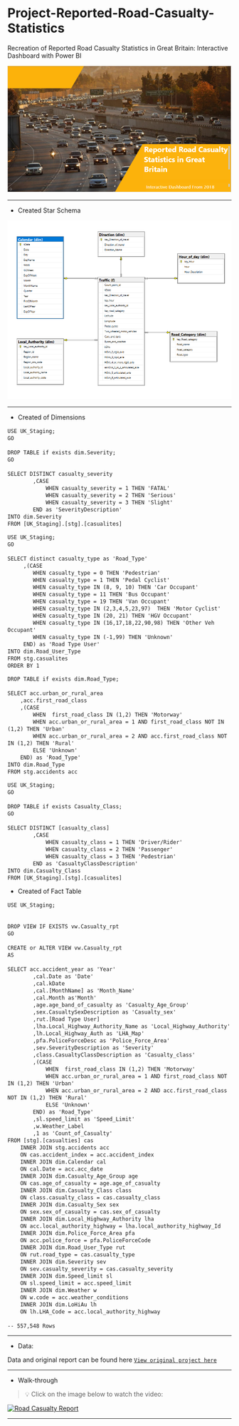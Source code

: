 # Project-Reported-Road-Casualty-Statistics
Recreation of Reported Road Casualty Statistics in Great Britain: Interactive Dashboard with Power BI

<img src="Working Files/Images/RoadCR.png?raw=true"/>

---
* Created Star Schema


<img src="Working Files/Images/Star_Schema.png?raw=true"/>

---

* Created of Dimensions

```
USE UK_Staging;
GO

DROP TABLE if exists dim.Severity;
GO

SELECT DISTINCT casualty_severity
		,CASE
			WHEN casualty_severity = 1 THEN 'FATAL'
			WHEN casualty_severity = 2 THEN 'Serious'
			WHEN casualty_severity = 3 THEN 'Slight'
		END as 'SeverityDescription'
INTO dim.Severity
FROM [UK_Staging].[stg].[casualites]
```
```
USE UK_Staging;
GO

SELECT distinct casualty_type as 'Road_Type'
     ,(CASE
        WHEN casualty_type = 0 THEN 'Pedestrian'
        WHEN casualty_type = 1 THEN 'Pedal Cyclist'
        WHEN casualty_type IN (8, 9, 10) THEN 'Car Occupant'
        WHEN casualty_type = 11 THEN 'Bus Occupant'
        WHEN casualty_type = 19 THEN 'Van Occupant'
        WHEN casualty_type IN (2,3,4,5,23,97)  THEN 'Motor Cyclist'
        WHEN casualty_type IN (20, 21) THEN 'HGV Occupant'
        WHEN casualty_type IN (16,17,18,22,90,98) THEN 'Other Veh Occupant'
        WHEN casualty_type IN (-1,99) THEN 'Unknown'
     END) as 'Road Type User'
INTO dim.Road_User_Type
FROM stg.casualites
ORDER BY 1
```

```
DROP TABLE if exists dim.Road_Type; 

SELECT acc.urban_or_rural_area     
	,acc.first_road_class     
	,(CASE        
		WHEN  first_road_class IN (1,2) THEN 'Motorway'        
		WHEN acc.urban_or_rural_area = 1 AND first_road_class NOT IN (1,2) THEN 'Urban'        
		WHEN acc.urban_or_rural_area = 2 AND acc.first_road_class NOT IN (1,2) THEN 'Rural'        
		ELSE 'Unknown'    
	END) as 'Road_Type'
INTO dim.Road_Type
FROM stg.accidents acc
```

```
USE UK_Staging;
GO

DROP TABLE if exists Casualty_Class;
GO

SELECT DISTINCT [casualty_class]
		,CASE
			WHEN casualty_class = 1 THEN 'Driver/Rider'
			WHEN casualty_class = 2 THEN 'Passenger'
			WHEN casualty_class = 3 THEN 'Pedestrian'
		END as 'CasualtyClassDescription'
INTO dim.Casualty_Class
FROM [UK_Staging].[stg].[casualites]
```

* Created of Fact Table

```
USE UK_Staging;


DROP VIEW IF EXISTS vw.Casualty_rpt
GO

CREATE or ALTER VIEW vw.Casualty_rpt
AS

SELECT acc.accident_year as 'Year'
		,cal.Date as 'Date'
		,cal.kDate
		,cal.[MonthName] as 'Month_Name'
		,cal.Month as'Month'
		,age.age_band_of_casualty as 'Casualty_Age_Group'
		,sex.CasualtySexDescription as 'Casualty_sex'
		,rut.[Road Type User]
		,lha.Local_Highway_Authority_Name as 'Local_Highway_Authority'
		,lh.Local_Highway_Auth as 'LHA_Map'
		,pfa.PoliceForceDesc as 'Police_Force_Area'
		,sev.SeverityDescription as 'Severity'
		,class.CasualtyClassDescription as 'Casualty_class'        
		,(CASE        
			WHEN  first_road_class IN (1,2) THEN 'Motorway'        
			WHEN acc.urban_or_rural_area = 1 AND first_road_class NOT IN (1,2) THEN 'Urban'        
			WHEN acc.urban_or_rural_area = 2 AND acc.first_road_class NOT IN (1,2) THEN 'Rural'        
			ELSE 'Unknown'    
		END) as 'Road_Type'
		,sl.speed_limit as 'Speed_Limit'
		,w.Weather_Label
		,1 as 'Count_of_Casualty'
FROM [stg].[casualties] cas
	INNER JOIN stg.accidents acc
	ON cas.accident_index = acc.accident_index
	INNER JOIN dim.Calendar cal
	ON cal.Date = acc.acc_date
	INNER JOIN dim.Casualty_Age_Group age
	ON cas.age_of_casualty = age.age_of_casualty
	INNER JOIN dim.Casualty_Class class
	ON class.casualty_class = cas.casualty_class
	INNER JOIN dim.Casualty_Sex sex
	ON sex.sex_of_casualty = cas.sex_of_casualty
	INNER JOIN dim.Local_Highway_Authority lha
	ON acc.local_authority_highway = lha.local_authority_highway_Id
	INNER JOIN dim.Police_Force_Area pfa
	ON acc.police_force = pfa.PoliceForceCode
	INNER JOIN dim.Road_User_Type rut
	ON rut.road_type = cas.casualty_type
	INNER JOIN dim.Severity sev
	ON sev.casualty_severity = cas.casualty_severity
	INNER JOIN dim.Speed_limit sl
	ON sl.speed_limit = acc.speed_limit
	INNER JOIN dim.Weather w
	ON w.code = acc.weather_conditions
	INNER JOIN dim.LoHiAu lh
	ON lh.LHA_Code = acc.local_authority_highway

-- 557,548 Rows
```


---

* Data: 

Data and original report can be found here <a href="https://maps.dft.gov.uk/road-casualties/index.html">`View original project here`</a> 

---

* Walk-through  

> 💡 Click on the image below to watch the video:  


[![Road Casualty Report](https://img.youtube.com/vi/ef04IrSMxjc/0.jpg)](https://www.youtube.com/watch?v=ef04IrSMxjc)

---



